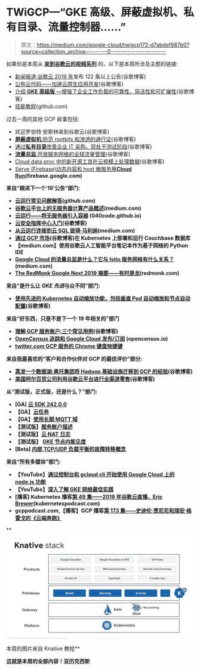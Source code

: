 # TWiGCP—“GKE 高级、屏蔽虚拟机、私有目录、流量控制器……”

> 原文：<https://medium.com/google-cloud/twigcp172-d7abdef987b0?source=collection_archive---------0----------------------->

如果你是本周从 [**来到谷歌云的视频系列**](http://gtech.run/ju4em) 的，以下是本周所涉及主题的链接:

*   [新闻报道:谷歌云 2019 年](http://gtech.run/b58jl)发布 122 条以上公告(谷歌博客)
*   [公布云代码——加速云原生应用开发](http://gtech.run/up2lq)(谷歌博客)
*   [介绍 **GKE 高级版** —增强了企业工作负载的可靠性、简洁性和可扩展性](http://gtech.run/mhhzw)(谷歌博客)
*   [技能教程](http://gtech.run/ymdcx)(github.com)

过去一周的其他 GCP 故事包括:

*   欢迎罗伯特·安斯林来到谷歌云(谷歌博客)
*   [**屏蔽虚拟机**:防范 rootkits 和渗透的通行证](http://gtech.run/bqja7)(谷歌博客)
*   [通过**私有目录**改善企业 IT 采购，现处于测试阶段](http://gtech.run/j7sfd)(谷歌博客)
*   [**流量总监**:开放服务网格的全球流量管理](http://gtech.run/9nlc3)(谷歌博客)
*   [Cloud data proc 中的新开源工具在云规模上处理数据](http://gtech.run/uvc56)(谷歌博客)
*   [Serve (Firebase)动态内容和 host 微服务用**Cloud Run**](http://gtech.run/vrry8)**(firebase.google.com)**

**来自“跟进下一个‘19’公告”部门:**

*   **[云运行常见问题解答](http://gtech.run/b3ept)(github.com)**
*   **[谷歌云平台上的无服务器计算产品概述](http://gtech.run/6vgaf)(medium.com)**
*   **[云运行——将无服务器引入容器](http://gtech.run/nb45x) (040code.github.io)**
*   **[云安全指挥中心入门](http://gtech.run/2ha6k)(谷歌博客)**
*   **[从云运行连接到云 SQL 彼得·马利纳](http://gtech.run/d33hl)(medium.com)**
*   **[通过 GCP 市场](http://gtech.run/x3yhu)(谷歌博客)在 Kubernetes 上部署和运行 Couchbase 数据库**
*   **【medium.com】使用谷歌云人工智能平台笔记本作为基于网络的 Python IDE**
*   **[Google Cloud 的流量总监是什么？它与 Istio 服务网格有什么关系？](http://gtech.run/fmjgt)(medium.com)**
*   **[The RedMonk Google Next 2019 摘要——有时是龙](http://gtech.run/ump7k)(redmonk.com)**

**来自“是什么让 *GKE 先进*与众不同”部门:**

*   **[使用先进的 Kubernetes 自动缩放功能，包括垂直 Pod 自动缩放和节点自动配置](http://gtech.run/ktuyg)(谷歌博客)**

**来自“好东西，只是不是下一个 19 年相关的”部门**

*   **[理解 GCP 服务账户:三个常见用例](http://gtech.run/ra2jy)(谷歌博客)**
*   **[OpenCensus 追踪和 Google Cloud 发布/订阅](http://gtech.run/uykmw) (opencensus.io)**
*   **[twitter.com GCP 服务的 Chrome 键盘快捷键](http://gtech.run/j6gek)**

**来自我最喜欢的“客户和合作伙伴对 GCP 的最佳评价”部分:**

*   **[蒸发一个数据湖:奥托集团将 Hadoop 基础设施迁移到 GCP 的经验](http://gtech.run/cy4yt)(谷歌博客)**
*   **[美国柯尔百货公司利用谷歌云平台进行全渠道零售](http://gtech.run/frf5p)(谷歌博客)**

**从“测试版，正式版，还是什么？”部门:**

*   **[GA] [云 SDK 242.0.0](http://gtech.run/wfg8w)**
*   **【GA】[云任务](http://gtech.run/abcms)**
*   **【GA】[使用长期 MQTT 域](http://gtech.run/g3fyt)**
*   **【测试版】[服务账户描述](http://gtech.run/9tkac)**
*   **【测试版】[云 NAT 日志](http://gtech.run/dwuws)**
*   **【测试版】 [GKE 节点内能见度](http://gtech.run/nzs3m)**
*   **[Beta] [内部 TCP/UDP 负载平衡的故障转移概念](http://gtech.run/wfbp3)**

**来自“所有多媒体”部门:**

*   **【YouTube】[通过控制台和 gcloud cli 开始使用 Google Cloud 上的 node.js 功能](http://gtech.run/8hmbl)**
*   **【YouTube】[深入了解 GKE 网络最佳实践](http://gtech.run/hwzrt)**
*   **[播客] Kubernetes 播客[第 49 集——2019 年谷歌云直播，Eric Brewer](http://gtech.run/ffgep)(kubernetespodcast.com)**
*   **gcppodcast.com,【播客】GCP 播客[第 173 集——史迪伦·贾尼尼和瑞安·格雷戈的《云端奔跑》](http://gtech.run/cfu5n)**

**[![](img/7b7c23a0eae89e16bbfc41970e7155c6.png)](http://gtech.run/ymdcx)

本周的图片来自 Knative 教程** 

**这就是本周的全部内容！亚历克西斯**